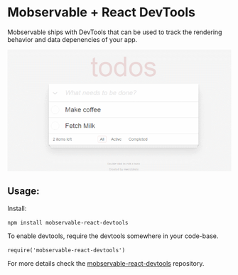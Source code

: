# Mobservable + React DevTools

Mobservable ships with DevTools that can be used to track the rendering behavior and data depenencies of your app.

![devtools](../images/devtools.gif)

## Usage:

Install:

`npm install mobservable-react-devtools`

To enable devtools, require the devtools somewhere in your code-base.

`require('mobservable-react-devtools')`

For more details check the [mobservable-react-devtools](https://github.com/mweststrate/mobservable-react-devtools) repository.
